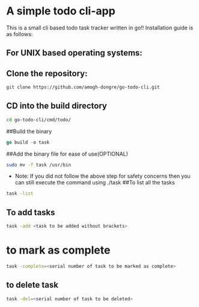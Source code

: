 
# A simple todo cli-app
  This is a small  cli based todo task tracker written in go!!
Installation guide is as follows:
## For UNIX based operating systems:
## Clone the repository:
```bash
git clone https://github.com/amogh-dongre/go-todo-cli.git
```
## CD into the build directory

```bash
cd go-todo-cli/cmd/todo/
```
##Build the binary
``` go
go build -o task
```
##Add the binary file for ease of use(OPTIONAL)
```bash
sudo mv -f task /usr/bin
```
- Note: If you did not follow the above step for safety concerns then you can still execute the command using ./task
##To list all the tasks
```bash
task -list
```

## To add tasks

```bash
task -add <task to be added without brackets>
```
# to mark as complete

```bash
task -complete=<serial number of task to be marked as complete>
```
## to delete task

```bash
task -del=<serial number of task to be deleted>
```
